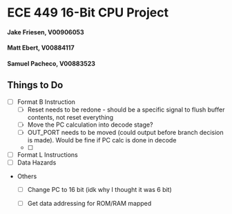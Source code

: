 # ECE 449 16-Bit CPU Project
#### Jake Friesen, V00906053
#### Matt Ebert, V00884117
#### Samuel Pacheco, V00883523

## Things to Do
- [ ] Format B Instruction
    - [ ] Reset needs to be redone - should be a specific signal to flush buffer contents, not reset everything
    - [ ] Move the PC calculation into decode stage? 
    - [ ] OUT_PORT needs to be moved (could output before branch decision is made). Would be fine if PC calc is done in decode
    - [ ]
- [ ] Format L Instructions
- [ ] Data Hazards
- Others
    - [ ] Change PC to 16 bit (idk why I thought it was 6 bit)
    - [ ] Get data addressing for ROM/RAM mapped
    


